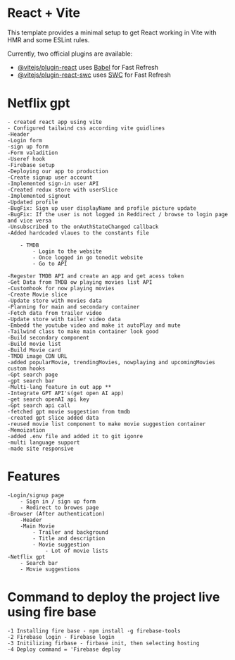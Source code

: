 # React + Vite

This template provides a minimal setup to get React working in Vite with HMR and some ESLint rules.

Currently, two official plugins are available:

- [@vitejs/plugin-react](https://github.com/vitejs/vite-plugin-react/blob/main/packages/plugin-react/README.md) uses [Babel](https://babeljs.io/) for Fast Refresh
- [@vitejs/plugin-react-swc](https://github.com/vitejs/vite-plugin-react-swc) uses [SWC](https://swc.rs/) for Fast Refresh

# Netflix gpt

    - created react app using vite
    - Configured tailwind css according vite guidlines
    -Header
    -Login form
    -sign up form
    -Form valadition
    -Useref hook
    -Firebase setup
    -Deploying our app to production
    -Create signup user account
    -Implemented sign-in user API
    -Created redux store with userSlice
    -Implemented signout
    -Updated profile
    -BugFix: Sign up user displayName and profile picture update
    -BugFix: If the user is not logged in Reddirect / browse to login page and vice versa
    -Unsubscribed to the onAuthStateChanged callback
    -Added hardcoded vlaues to the constants file

        - TMDB
            - Login to the website
            - Once logged in go tonedit website
            - Go to API

    -Regester TMDB API and create an app and get acess token
    -Get Data from TMDB ow playing movies list API
    -Customhook for now playing movies
    -Create Movie slice
    -Update store with movies data
    -Planning for main and secondary container
    -Fetch data from trailer video
    -Update store with tailer video data
    -Embedd the youtube video and make it autoPlay and mute
    -Tailwind class to make main container look good
    -Build secondary component
    -Build movie list
    -Build Movie card
    -TMDB image CDN URL
    -added popularMovie, trendingMovies, nowplaying and upcomingMovies custom hooks
    -Gpt search page
    -gpt search bar
    -Multi-lang feature in out app **
    -Integrate GPT API's(get open AI app)
    -get search openAI api key
    -Gpt search api call
    -fetched gpt movie suggestion from tmdb
    -created gpt slice added data
    -reused movie list component to make movie suggestion container
    -Memoization
    -added .env file and added it to git igonre
    -multi language support
    -made site responsive

# Features

    -Login/signup page
        - Sign in / sign up form
        - Redirect to browes page
    -Browser (After authentication)
        -Header
        -Main Movie
            - Trailer and background
            - Title and description
            - Movie suggestion
                - Lot of movie lists
    -Netflix gpt
        - Search bar
        - Movie suggestions

# Command to deploy the project live using fire base

    -1 Installing fire base - npm install -g firebase-tools
    -2 Firebase login - Firebase login
    -3 Initilizing firbase - firbase init, then selecting hosting
    -4 Deploy command = 'Firebase deploy
